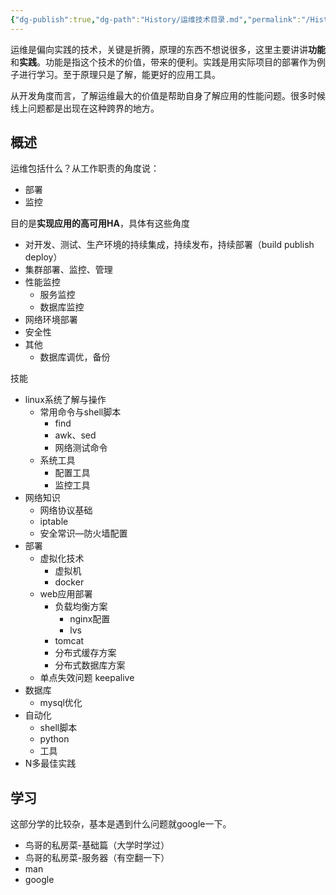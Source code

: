```yaml
---
{"dg-publish":true,"dg-path":"History/运维技术目录.md","permalink":"/History/运维技术目录/","title":"运维技术目录","tags":["技术","全栈","运维"],"created":"2016-09-18 16:00:12","updated":"2016-09-18 16:00:12"}
---
```





运维是偏向实践的技术，关键是折腾，原理的东西不想说很多，这里主要讲讲**功能**和**实践**。功能是指这个技术的价值，带来的便利。实践是用实际项目的部署作为例子进行学习。至于原理只是了解，能更好的应用工具。

从开发角度而言，了解运维最大的价值是帮助自身了解应用的性能问题。很多时候线上问题都是出现在这种跨界的地方。

## 概述

运维包括什么？从工作职责的角度说：

* 部署
* 监控

目的是**实现应用的高可用HA**，具体有这些角度

* 对开发、测试、生产环境的持续集成，持续发布，持续部署（build publish deploy）
* 集群部署、监控、管理
* 性能监控
  * 服务监控
  * 数据库监控
* 网络环境部署
* 安全性
* 其他
  * 数据库调优，备份

技能

* linux系统了解与操作
  * 常用命令与shell脚本
    * find
    * awk、sed
    * 网络测试命令
  * 系统工具
    * 配置工具
    * 监控工具
* 网络知识
  * 网络协议基础
  * iptable
  * 安全常识—防火墙配置
* 部署
  * 虚拟化技术
    * 虚拟机
    * docker
  * web应用部署
    * 负载均衡方案
      * nginx配置
      * lvs
    * tomcat
    * 分布式缓存方案
    * 分布式数据库方案
  * 单点失效问题 keepalive
* 数据库 
  * mysql优化
* 自动化
  * shell脚本
  * python
  * 工具
* N多最佳实践

## 学习

这部分学的比较杂，基本是遇到什么问题就google一下。

* 鸟哥的私房菜-基础篇（大学时学过）
* 鸟哥的私房菜-服务器（有空翻一下）
* man
* google
